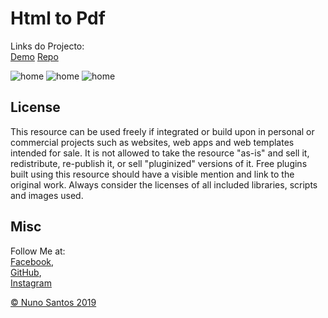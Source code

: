 # Html to Pdf

Links do Projecto:  
[Demo](https://nunosantoswebdesigner.github.io/htmltopdf)
[Repo](https://github.com/nunosantoswebdesigner/htmltopdf)


![home](https://github.com/nunosantoswebdesigner/pdfs/blob/gh-pages/images/htmltopdf_1.png)
![home](https://github.com/nunosantoswebdesigner/pdfs/blob/gh-pages/images/htmltopdf_2.png)
![home](https://github.com/nunosantoswebdesigner/pdfs/blob/gh-pages/images/htmltopdf_3.png)


## License
This resource can be used freely if integrated or build upon in personal or commercial projects such as websites, web apps and web templates intended for sale. It is not allowed to take the resource "as-is" and sell it, redistribute, re-publish it, or sell "pluginized" versions of it. Free plugins built using this resource should have a visible mention and link to the original work. Always consider the licenses of all included libraries, scripts and images used.

## Misc

Follow Me at:      
[Facebook](http://www.facebook.com/nunosantoswebdesigner),     
[GitHub](https://github.com/nunosantoswebdesigner),     
[Instagram](https://www.instagram.com/nunosantos_webdesigner)     


[© Nuno Santos 2019](https://www.instagram.com/nunosantos_webdesigner)
